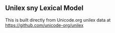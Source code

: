 Unilex sny Lexical Model
----------------------

This is built directly from Unicode.org unilex data at
https://github.com/unicode-org/unilex
